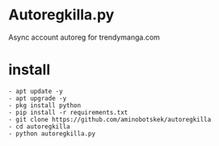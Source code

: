 # Autoregkilla.py
Async account autoreg for trendymanga.com
# install
```
- apt update -y
- apt upgrade -y
- pkg install python
- pip install -r requirements.txt
- git clone https://github.com/aminobotskek/autoregkilla
- cd autoregkilla
- python autoregkilla.py
```

